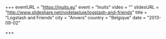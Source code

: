 +++
eventURL = "https://inuits.eu"
event = "Inuits"
video = ""
slidesURL = "http://www.slideshare.net/roidelapluie/logstash-and-friends"
title = "Logstash and Friends"
city = "Anvers"
country = "Belgique"
date = "2013-09-02"

+++


